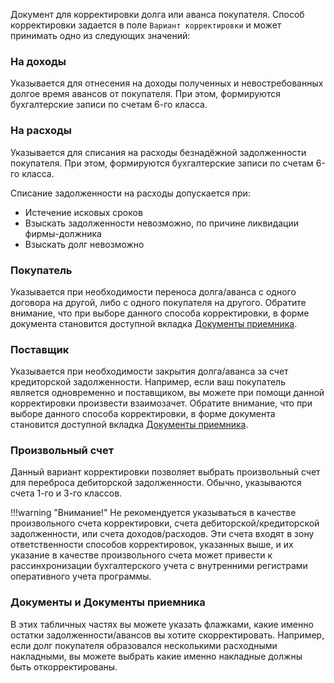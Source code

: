Документ для корректировки долга или аванса покупателя. Способ корректировки задается в поле `Вариант корректировки` и может принимать одно из следующих значений:

### На доходы

Указывается для отнесения на доходы полученных и невостребованных долгое время авансов от покупателя. При этом, формируются бухгалтерские записи по счетам 6-го класса.

### На расходы

Указывается для списания на расходы безнадёжной задолженности покупателя. При этом, формируются бухгалтерские записи по счетам 6-го класса.

Списание задолженности на расходы допускается при:

- Истечение исковых сроков
- Взыскать задолженности невозможно, по причине ликвидации фирмы-должника
- Взыскать долг невозможно

### Покупатель

Указывается при необходимости переноса долга/аванса с одного договора на другой, либо с одного покупателя на другого. Обратите внимание, что при выборе данного способа корректировки, в форме документа становится доступной вкладка [Документы приемника](#documents).

### Поставщик

Указывается при необходимости закрытия долга/аванса за счет кредиторской задолженности. Например, если ваш покупатель является одновременно и поставщиком, вы можете при помощи данной корректировки произвести взаимозачет. Обратите внимание, что при выборе данного способа корректировки, в форме документа становится доступной вкладка [Документы приемника](#documents).

### Произвольный счет

Данный вариант корректировки позволяет выбрать произвольный счет для переброса дебиторской задолженности. Обычно, указываются счета 1-го и 3-го классов.

!!!warning "Внимание!"
	Не рекомендуется указываться в качестве произвольного счета корректировки, счета дебиторской/кредиторской задолженности, или счета доходов/расходов. Эти счета входят в зону ответственности способов корректировок, указанных выше, и их указание в качестве произвольного счета может привести к рассинхронизации бухгалтерского учета с внутренними регистрами оперативного учета программы.

### Документы и Документы приемника<a name=documents></a>

В этих табличных частях вы можете указать флажками, какие именно остатки задолженности/авансов вы хотите скорректировать. Например, если долг покупателя образовался несколькими расходными накладными, вы можете выбрать какие именно накладные должны быть откорректированы.